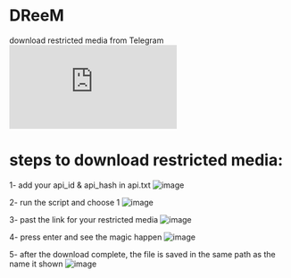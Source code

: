 # DReeM
download restricted media from Telegram
![GitHub file size in bytes](https://img.shields.io/github/size/asmpro7/DReeM/DReeM.py?logo=python&logoColor=blue)

# steps to download restricted media:

1- add your api_id & api_hash in api.txt
![image](https://user-images.githubusercontent.com/114514662/233641436-af33c32b-e257-4c71-9664-6983920dddc5.png)

2- run the script and choose 1
![image](https://user-images.githubusercontent.com/114514662/233641623-fa9867bf-b16e-490f-ac8f-4d5a2335565a.png)

3- past the link for your restricted media
![image](https://user-images.githubusercontent.com/114514662/233642028-c42e6878-ae43-42ee-a860-7b90481add79.png)

4- press enter and see the magic happen 
![image](https://user-images.githubusercontent.com/114514662/233643217-e806ae76-d8d3-43ec-a75d-3293e67baa82.png)

5- after the download complete, the file is saved in the same path as the name it shown
![image](https://user-images.githubusercontent.com/114514662/233643803-6f6bc5e8-c3e9-4809-966a-8f1d38710b0f.png)
